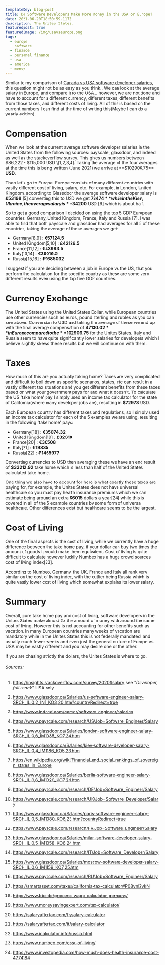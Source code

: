 ```yaml
---
templateKey: blog-post
title: Do Software Developers Make More Money in the USA or Europe?
date: 2021-06-20T18:50:59.117Z
description: The Unites States.
featuredpost: true
featuredimage: /img/usavseurope.png
tags:
  - europe
  - software
  - finance
  - personal finance
  - usa
  - america
  - money
---
```

Similar to my comparison of [Canada vs USA software developer salaries](https://calvinwilliams.ca/blog/2020-11-05-do-software-developers-make-more-money-in-the-usa-or-canada/), this question might not be as easy as you think.. We can look at the average salary in Europe, and compare it to the USA... however, we are not done and have to account for a different currency, different taxes, different benefits from those taxes, and different costs of living. All of this is based on the current numbers I can find at the time of writing this(Maybe I can do a yearly edition).

# Compensation

When we look at the current average software developer salaries in the United States from the following sources: payscale, glassdoor, and indeed as well as the stackoverflow survey.  This gives us numbers between $86,222 - $115,000 USD \[1,2,3,4]. Taking the average of the four averages at the time this is being written (June 2021) we arrive at **$102906.75** **USD**.

Then let's go to Europe. Europe consists of many different countries with vastly different cost of living, salary, etc. For example, in London, United Kingdom, according to Glassdoor the average software developer salary is **£53198** \[5] converting this to USD we get **$73474** while in the Kiev, Ukraine, the average salary is **$34200** USD \[6] which is about half.

So to get a good comparison I decided on using the top 5 GDP European countries: Germany, United Kingdom, France, Italy and Russia \[7]. I was able to find that both payscale and glassdoor had averages for all 5 of these countries, taking the average of these averages we get:

* Germany\[8,9] : **€57124.5**
* United Kingdom\[5,10] : **£42126.5**
* France\[11,12] : **€43993.5**
* Italy\[13,14] : **€29016.5**
* Russia\[15,16] : **₽1685032**

I suggest if you are deciding between a job in Europe vs the US, that you perform the calculation for the specific country as these are some very different results even using the top five GDP countries.

# Currency Exchange

The United States using the United States Dollar, while European countries use other currencies such as euros, pound sterling and rubles as you can see above. Conversion to USD and taking the average of these we end up with the final average compensation of **$47130.02** in Europe compared to the **$102906.75** for the Unites States. Italy and Russia seem to have quite significantly lower salaries for developers which I believe slightly skews these results but we will continue on with them.

# Taxes

How much of this are you actually taking home? Taxes are very complicated and difficult to boil down as specific scenarios, states, etc can result in a vastly different tax situations and you get different benefits from these taxes based on what your government pays for and what it doesn't. To calculate the US 'take home' pay I simply used an income tax calculator for the state of California(where many developer jobs are), resulting in **$72973** USD.

Each European country has different taxes and regulations, so I simply used an income tax calculator for each of the 5 examples we are using, resulting in the following 'take home' pays:

* Germany\[18] : **€35074.32**
* United Kingdom\[19] : **£32310**
* France\[20] : **€30508**
* Italy\[21] : **€19835**
* Russia\[22] : **₽1465977**

Converting currencies to USD then averaging these we have an end result of **$33212.92** take home which is less than half of the United States calculated take home.

One thing we also have to account for here is what exactly these taxes are paying for, for example, the Unites States does not have universal healthcare so you must pay health insurance premiums which we can estimate being around an extra **$6015** dollars a year\[24] while this is covered in all of the 5 example countries by some form of universal healthcare. Other differences exist but healthcare seems to be the largest.

# Cost of Living

One of the final aspects is the cost of living, while we currently have a huge difference between the take home pay, if your dollar can buy two times the amount of goods it would make them equivalent. Cost of living is quite difficult to calculate however luckily Numbeo has a huge crowd sources cost of living index\[23].

According to Numbeo, Germany, the UK, France and Italy all rank very similar on the cost of living index, with the outlier being Russia which is quite vastly lower cost of living which somewhat explains its lower salary.

# Summary

Overall, pure take home pay and cost of living, software developers in the Unites States make almost 2x the amount of money with around the same cost of living. However this is not accounting for other benefits such as vacation. In many European countries many weeks of vacation are mandatory while in the Unites States this is not federally mandated, and usually much fewer weeks and even just the general culture of Europe vs USA may be vastly different and you may desire one or the other.

If you are chasing strictly the dollars, the Unites States is where to go.

###### Sources:

1. <https://insights.stackoverflow.com/survey/2020#salary> see "*Developer, full-stack*" USA only.
2. <https://www.glassdoor.ca/Salaries/us-software-engineer-salary-SRCH_IL.0,2_IN1_KO3,20.htm?countryRedirect=true>
3. <https://www.indeed.com/career/software-engineer/salaries>
4. <https://www.payscale.com/research/US/Job=Software_Engineer/Salary>
5. <https://www.glassdoor.ca/Salaries/london-software-engineer-salary-SRCH_IL.0,6_IM1035_KO7,24.htm>
6. <https://www.glassdoor.ca/Salaries/kiev-software-developer-salary-SRCH_IL.0,4_IM1186_KO5,23.htm>
7. <https://en.wikipedia.org/wiki/Financial_and_social_rankings_of_sovereign_states_in_Europe>
8. <https://www.glassdoor.ca/Salaries/berlin-software-engineer-salary-SRCH_IL.0,6_IM1020_KO7,24.htm>
9. <https://www.payscale.com/research/DE/Job=Software_Engineer/Salary>
10. <https://www.payscale.com/research/UK/Job=Software_Developer/Salary>
11. <https://www.glassdoor.ca/Salaries/paris-software-engineer-salary-SRCH_IL.0,5_IM1080_KO6,23.htm?countryRedirect=true>
12. <https://www.payscale.com/research/FR/Job=Software_Engineer/Salary>
13. <https://www.glassdoor.ca/Salaries/milan-software-developer-salary-SRCH_IL.0,5_IM1058_KO6,24.htm>
14. <https://www.payscale.com/research/IT/Job=Software_Developer/Salary>
15. <https://www.glassdoor.ca/Salaries/moscow-software-developer-salary-SRCH_IL.0,6_IM1159_KO7,25.htm>
16. <https://www.payscale.com/research/RU/Job=Software_Engineer/Salary>
17. <https://smartasset.com/taxes/california-tax-calculator#P08vnlZvkN>
18. <https://www.bbx.de/grossnet-wage-calculator-germany/>
19. <https://www.moneysavingexpert.com/tax-calculator/>
20. <https://salaryaftertax.com/fr/salary-calculator>
21. <https://salaryaftertax.com/it/salary-calculator>
22. <https://www.icalculator.info/russia.html>
23. <https://www.numbeo.com/cost-of-living/>
24. <https://www.investopedia.com/how-much-does-health-insurance-cost-4774184>

    [](https://www.investopedia.com/how-much-does-health-insurance-cost-4774184)[](https://www.numbeo.com/cost-of-living/)[](https://www.icalculator.info/russia.html)[](https://salaryaftertax.com/it/salary-calculator)[](https://salaryaftertax.com/fr/salary-calculator)[](https://www.moneysavingexpert.com/tax-calculator/)[](https://www.bbx.de/grossnet-wage-calculator-germany/)[](https://smartasset.com/taxes/california-tax-calculator#P08vnlZvkN)[](https://www.payscale.com/research/RU/Job=Software_Engineer/Salary)[](https://www.glassdoor.ca/Salaries/moscow-software-developer-salary-SRCH_IL.0,6_IM1159_KO7,25.htm)[](https://www.payscale.com/research/IT/Job=Software_Developer/Salary)[](https://www.glassdoor.ca/Salaries/milan-software-developer-salary-SRCH_IL.0,5_IM1058_KO6,24.htm)[](https://www.payscale.com/research/FR/Job=Software_Engineer/Salary)[](https://www.glassdoor.ca/Salaries/paris-software-engineer-salary-SRCH_IL.0,5_IM1080_KO6,23.htm?countryRedirect=true)[](https://www.payscale.com/research/UK/Job=Software_Developer/Salary)

    [](https://www.payscale.com/research/DE/Job=Software_Engineer/Salary)[](https://www.glassdoor.ca/Salaries/berlin-software-engineer-salary-SRCH_IL.0,6_IM1020_KO7,24.htm)[](https://en.wikipedia.org/wiki/Financial_and_social_rankings_of_sovereign_states_in_Europe)[](https://www.glassdoor.ca/Salaries/kiev-software-developer-salary-SRCH_IL.0,4_IM1186_KO5,23.htm)